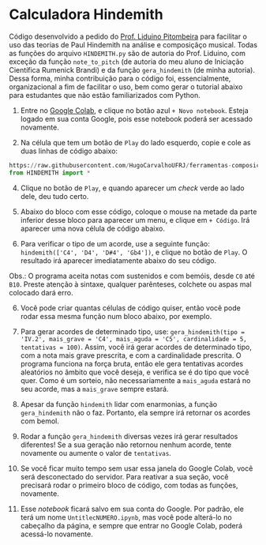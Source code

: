 # Calculadora Hindemith

Código desenvolvido a pedido do [Prof. Liduino Pitombeira](https://pitombeira.com/) para facilitar o uso das teorias de Paul Hindemith na análise e composiçãço musical. Todas as funções do arquivo `HINDEMITH.py` são de autoria do Prof. Liduino, com exceção da função `note_to_pitch` (de autoria do meu aluno de Iniciação Científica Rumenick Brandi) e da função `gera_hindemith` (de minha autoria). Dessa forma, minha contribuição para o código foi, essencialmente, organizacional a fim de facilitar o uso, bem como gerar o tutorial abaixo para estudantes que não estão familiarizados com Python.

1) Entre no [Google Colab](https://colab.research.google.com/), e clique no botão azul `+ Novo notebook`. Esteja logado em sua conta Google, pois esse notebook poderá ser acessado novamente.

2) Na célula que tem um botão de `Play` do lado esquerdo, copie e cole as duas linhas de código abaixo:

```python
https://raw.githubusercontent.com/HugoCarvalhoUFRJ/ferramentas-composicionais/refs/heads/main/calculadora-hindemith/HINDEMITH.py`
from HINDEMITH import *
```

4) Clique no botão de `Play`, e quando aparecer um *check* verde ao lado dele, deu tudo certo.

5) Abaixo do bloco com esse código, coloque o mouse na metade da parte inferior desse bloco para aparecer um menu, e clique em `+ Código`. Irá aparecer uma nova célula de código abaixo.

6) Para verificar o tipo de um acorde, use a seguinte função: `hindemith(['C4', 'D4', 'D#4', 'Gb4'])`, e clique no botão de `Play`. O resultado irá aparecer imediatamente abaixo do seu código.

Obs.: O programa aceita notas com sustenidos e com bemóis, desde `C0` até `B10`. Preste atenção à sintaxe, qualquer parênteses, colchete ou aspas mal colocado dará erro.

6) Você pode criar quantas células de código quiser, então você pode rodar essa mesma função num bloco abaixo, por exemplo.

7) Para gerar acordes de determinado tipo, use: `gera_hindemith(tipo = 'IV.2', mais_grave = 'C4', mais_aguda = 'C5', cardinalidade = 5, tentativas = 100)`. Assim, você irá gerar acordes de determinado tipo, com a nota mais grave prescrita, e com a cardinalidade prescrita. O programa funciona na força bruta, então ele gera tentativas acordes aleatórios no âmbito que você deseja, e verifica se é do tipo que você quer. Como é um sorteio, não necessariamente a `mais_aguda` estará no seu acorde, mas a `mais_grave` sempre estará.

8) Apesar da função `hindemith` lidar com enarmonias, a função `gera_hindemith` não o faz. Portanto, ela sempre irá retornar os acordes com bemol.

9) Rodar a função `gera_hindemith` diversas vezes irá gerar resultados diferentes! Se a sua geração não retornou nenhum acorde, tente novamente ou aumente o valor de `tentativas`.

10) Se você ficar muito tempo sem usar essa janela do Google Colab, você será desconectado do servidor. Para reativar a sua seção, você precisará rodar o primeiro bloco de código, com todas as funções, novamente.

11) Esse *notebook* ficará salvo em sua conta do Google. Por padrão, ele terá um nome `UntitlecNUMERO.ipynb`, mas você pode alterá-lo no cabeçalho da página, e sempre que entrar no Google Colab, poderá acessá-lo novamente.
